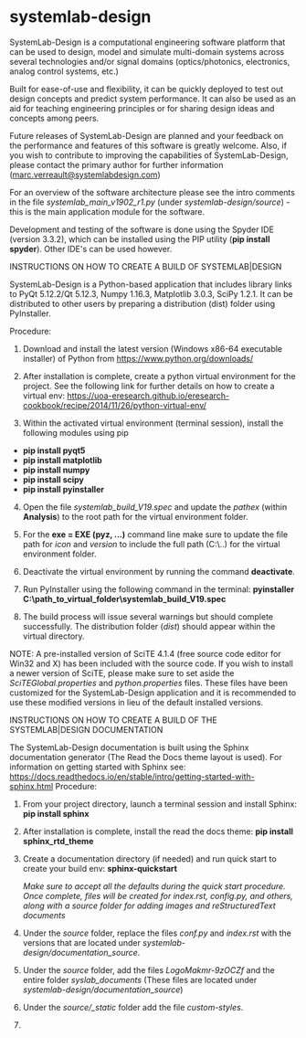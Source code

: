 # systemlab-design

SystemLab-Design is a computational engineering software platform that can be used
to design, model and simulate multi-domain systems across several technologies 
and/or signal domains (optics/photonics, electronics, analog control systems, etc.)

Built for ease-of-use and flexibility, it can be quickly deployed to test out
design concepts and predict system performance. It can also be used as an
aid for teaching engineering principles or for sharing design ideas and concepts
among peers.

Future releases of SystemLab-Design are planned and your feedback on the performance
and features of this software is greatly welcome. Also, if you wish to contribute to
improving the capabilities of SystemLab-Design, please contact the primary
author for further information (marc.verreault@systemlabdesign.com)

For an overview of the software architecture please see the intro comments in the file 
*systemlab_main_v1902_r1.py* (under *systemlab-design/source*) - this is the main application
module for the software.

Development and testing of the software is done using the Spyder IDE (version 3.3.2), 
which can be installed using the PIP utility (**pip install spyder**). Other IDE's can be 
used however.

INSTRUCTIONS ON HOW TO CREATE A BUILD OF SYSTEMLAB|DESIGN

SystemLab-Design is a Python-based application that includes library links to PyQt 5.12.2/Qt 5.12.3, 
Numpy 1.16.3, Matplotlib 3.0.3, SciPy 1.2.1. It can be distributed to other users by preparing a 
distribution (dist) folder using PyInstaller.

Procedure:

1) Download and install the latest version (Windows x86-64 executable installer) of Python
from https://www.python.org/downloads/

2) After installation is complete, create a python virtual environment for the project. See the following 
link for further details on how to create a virtual env: https://uoa-eresearch.github.io/eresearch-cookbook/recipe/2014/11/26/python-virtual-env/

3) Within the activated virtual environment (terminal session), install the following modules using pip

- **pip install pyqt5**
- **pip install matplotlib**
- **pip install numpy**
- **pip install scipy**
- **pip install pyinstaller**
    
4) Open the file *systemlab_build_V19.spec* and update the *pathex* (within **Analysis**) to the root 
path for the virtual environment folder. 

5) For the **exe = EXE (pyz, ...)** command line make sure to update the file path for *icon* and *version* to
include the full path (C:\\..) for the virtual environment folder.

6) Deactivate the virtual environment by running the command **deactivate**.

7) Run PyInstaller using the following command in the terminal: **pyinstaller C:\path_to_virtual_folder\systemlab_build_V19.spec**

8) The build process will issue several warnings but should complete successfully. The distribution folder (*dist*) should appear within the virtual directory.

NOTE: A pre-installed version of SciTE 4.1.4 (free source code editor for Win32 and X) has been included with the 
source code. If you wish to install a newer version of SciTE, please make sure to set aside the *SciTEGlobal.properties*
and *python.properties* files. These files have been customized for the SystemLab-Design application and it is recommended 
to use these modified versions in lieu of the default installed versions.


INSTRUCTIONS ON HOW TO CREATE A BUILD OF THE SYSTEMLAB|DESIGN DOCUMENTATION

The SystemLab-Design documentation is built using the Sphinx documentation generator (The Read the Docs theme layout is used).
For information on getting started with Sphinx see: https://docs.readthedocs.io/en/stable/intro/getting-started-with-sphinx.html
Procedure:

1) From your project directory, launch a terminal session and install Sphinx: **pip install sphinx**

2) After installation is complete, install the read the docs theme: **pip install sphinx_rtd_theme**

3) Create a documentation directory (if needed) and run quick start to create your build env: **sphinx-quickstart**

   *Make sure to accept all the defaults during the quick start procedure. Once complete, files will be created for index.rst,
   config.py, and others, along with a source folder for adding images and reStructuredText documents*
   
4) Under the *source* folder, replace the files *conf.py* and *index.rst* with the versions that are located under 
   *systemlab-design/documentation_source*.
   
5) Under the *source* folder, add the files *LogoMakmr-9zOCZf* and the entire folder *syslab_documents* (These files are
   located under *systemlab-design/documentation_source*)

6) Under the *source/_static* folder add the file *custom-styles*.

7) 


